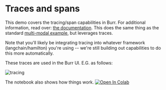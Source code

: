 # Traces and spans

This demo covers the tracing/span capabilities in Burr.
For additional information, read over: [the documentation](https://burr.dagworks.io/concepts/additional-visibility/).
This does the same thing as the standard [multi-modal example](../multi-modal-chatbot), but leverages traces.

Note that you'll likely be integrating tracing into whatever framework (langchain/hamilton) you're using -- we're
still building out capabilities to do this more automatically.

These traces are used in the Burr UI. E.G. as follows:

![tracing](tracing_screencap.png)

The notebook also shows how things work. <a target="_blank" href="https://colab.research.google.com/github/apache/burr/blob/main/examples/tracing-and-spans/notebook.ipynb">
  <img src="https://colab.research.google.com/assets/colab-badge.svg" alt="Open In Colab"/>
</a>
